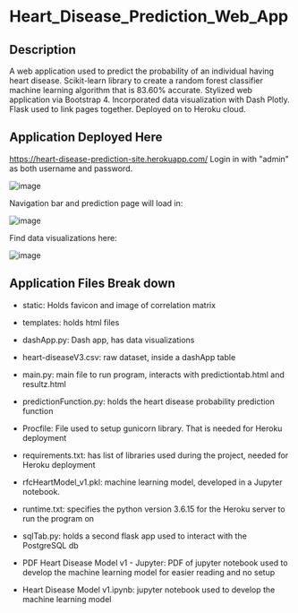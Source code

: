 # Heart_Disease_Prediction_Web_App

## Description
A web application used to predict the probability of an individual having heart disease.
Scikit-learn library to create a random forest classifier machine learning algorithm that is 83.60% accurate.
Stylized web application via Bootstrap 4.
Incorporated data visualization with Dash Plotly.
Flask used to link pages together.
Deployed on to Heroku cloud.

## Application Deployed Here
https://heart-disease-prediction-site.herokuapp.com/
Login in with "admin" as both username and password.

![image](https://user-images.githubusercontent.com/69401254/155863759-6192daaf-e152-4450-8b2f-bcb574992880.png)

Navigation bar and prediction page will load in:

![image](https://user-images.githubusercontent.com/69401254/155863777-abc56bd3-0acb-42d2-8bf1-e4f43891ffeb.png)

Find data visualizations here:

![image](https://user-images.githubusercontent.com/69401254/155863789-122df56f-a21f-4bff-9883-905f197dd1e8.png)

## Application Files Break down
 
* static:
  Holds favicon and image of correlation matrix

* templates:
holds html files

* dashApp.py:
Dash app, has data visualizations

* heart-diseaseV3.csv:
raw dataset, inside a dashApp table

* main.py:
main file to run program, interacts with predictiontab.html and resultz.html

* predictionFunction.py:
holds the heart disease probability prediction function

* Procfile:
File used to setup gunicorn library. That is needed for Heroku deployment

* requirements.txt:
has list of libraries used during the project, needed for Heroku deployment

* rfcHeartModel_v1.pkl:
machine learning model, developed in a Jupyter notebook.

* runtime.txt:
specifies the python version 3.6.15 for the Heroku server to run the program on

* sqlTab.py:
holds a second flask app used to interact with the PostgreSQL db

* PDF Heart Disease Model v1 - Jupyter:
PDF of jupyter notebook used to
develop the machine learning model
for easier reading and no setup

* Heart Disease Model v1.ipynb:
jupyter notebook used to develop
the machine learning model

